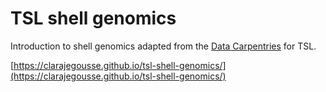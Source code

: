 # TSL shell genomics

Introduction to shell genomics adapted from the [Data Carpentries](https://datacarpentry.org/shell-genomics/) for TSL.

[https://clarajegousse.github.io/tsl-shell-genomics/](https://clarajegousse.github.io/tsl-shell-genomics/)
